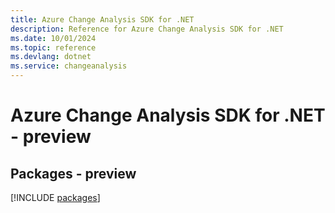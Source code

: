```yaml
---
title: Azure Change Analysis SDK for .NET
description: Reference for Azure Change Analysis SDK for .NET
ms.date: 10/01/2024
ms.topic: reference
ms.devlang: dotnet
ms.service: changeanalysis
---
```

# Azure Change Analysis SDK for .NET - preview
## Packages - preview
[!INCLUDE [packages](change-analysis-index.md)]
